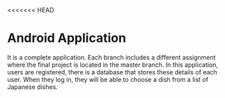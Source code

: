 <<<<<<< HEAD
# Android Application 
It is a complete application. Each branch includes a different assignment where the final project is located in the master branch. In this application, users are registered, there is a database that stores these details of each user. When they log in, they will be able to choose a dish from a list of Japanese dishes.

